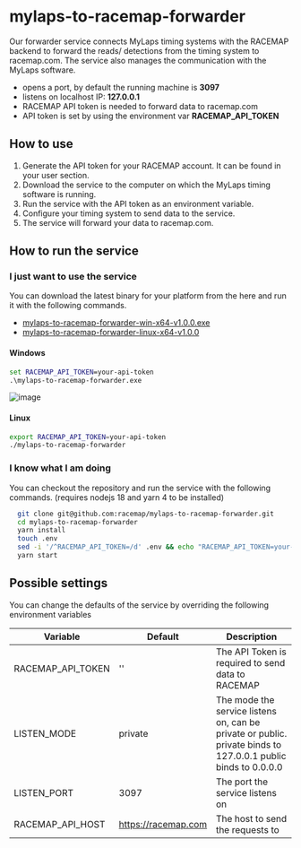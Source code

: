 # mylaps-to-racemap-forwarder

Our forwarder service connects MyLaps timing systems with the RACEMAP backend to forward the reads/ detections from the timing system to racemap.com.
The service also manages the communication with the MyLaps software.

- opens a port, by default the running machine is **3097**
- listens on localhost IP: **127.0.0.1**
- RACEMAP API token is needed to forward data to racemap.com
- API token is set by using the environment var **RACEMAP_API_TOKEN**

## How to use

1. Generate the API token for your RACEMAP account. It can be found in your user section.
2. Download the service to the computer on which the MyLaps timing software is running.
3. Run the service with the API token as an environment variable.
4. Configure your timing system to send data to the service.
5. The service will forward your data to racemap.com.

## How to run the service

### I just want to use the service

You can download the latest binary for your platform from the here and run it with the following commands.

- [mylaps-to-racemap-forwarder-win-x64-v1.0.0.exe](https://github.com/racemap/mylaps-to-racemap-forwarder/releases/download/v1.0.0/mylaps-to-racemap-forwarder-win-x64-v1.0.0.exe)
- [mylaps-to-racemap-forwarder-linux-x64-v1.0.0](https://github.com/racemap/mylaps-to-racemap-forwarder/releases/download/v1.0.0/mylaps-to-racemap-forwarder-linux-x64-v1.0.0)

#### Windows

```cmd
set RACEMAP_API_TOKEN=your-api-token
.\mylaps-to-racemap-forwarder.exe
```

![image](https://github.com/user-attachments/assets/1d16ec20-4b79-4207-bccc-f7196a679809_0)

#### Linux

```bash
export RACEMAP_API_TOKEN=your-api-token
./mylaps-to-racemap-forwarder
```

### I know what I am doing

You can checkout the repository and run the service with the following commands. (requires nodejs 18 and yarn 4 to be installed)

```bash
  git clone git@github.com:racemap/mylaps-to-racemap-forwarder.git
  cd mylaps-to-racemap-forwarder
  yarn install
  touch .env
  sed -i '/^RACEMAP_API_TOKEN=/d' .env && echo "RACEMAP_API_TOKEN=your-api-token" >> .env
  yarn start
```

## Possible settings

You can change the defaults of the service by overriding the following environment variables

| Variable          | Default             | Description                                                                                                   |
| ----------------- | ------------------- | ------------------------------------------------------------------------------------------------------------- |
| RACEMAP_API_TOKEN | ''                  | The API Token is required to send data to RACEMAP                                                             |
| LISTEN_MODE       | private             | The mode the service listens on, can be private or public. private binds to 127.0.0.1 public binds to 0.0.0.0 |
| LISTEN_PORT       | 3097                | The port the service listens on                                                                               |
| RACEMAP_API_HOST  | https://racemap.com | The host to send the requests to                                                                              |
